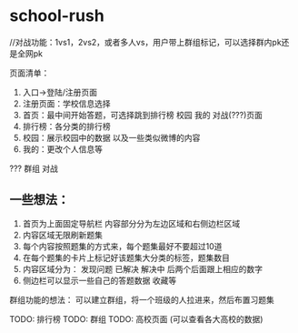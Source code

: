 # school-rush

//对战功能：1vs1，2vs2，或者多人vs，用户带上群组标记，可以选择群内pk还是全网pk

页面清单：
1. 入口->登陆/注册页面
2. 注册页面：学校信息选择
3. 首页：最中间开始答题，可选择跳到排行榜 校园 我的 对战(???)页面
4. 排行榜：各分类的排行榜
5. 校园：展示校园中的数据 以及一些类似微博的内容
6. 我的：更改个人信息等

???
群组
对战


## 一些想法：
1. 首页为上面固定导航栏 内容部分分为左边区域和右侧边栏区域
2. 内容区域无限刷新题集
3. 每个内容按照题集的方式来，每个题集最好不要超过10道
4. 在每个题集的卡片上标记好该题集大分类的标签，题集数目
5. 内容区域分为： 发现问题 已解决 解决中 后两个后面跟上相应的数字
6. 侧边栏可以显示一些自己的答题数据 收藏等

群组功能的想法： 可以建立群组，将一个班级的人拉进来，然后布置习题集


TODO: 排行榜
TODO: 群组
TODO: 高校页面 (可以查看各大高校的数据)